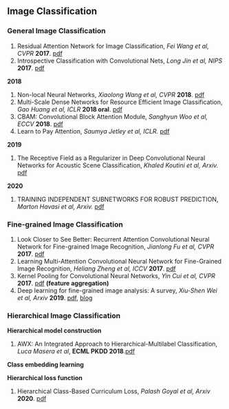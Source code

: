 ## Image Classification

### General Image Classification
1. Residual Attention Network for Image Classification, *Fei Wang et al, CVPR* **2017**. [pdf](https://arxiv.org/pdf/1704.06904.pdf)
1. Introspective Classification with Convolutional Nets, *Long Jin et al, NIPS* **2017**. [pdf](https://papers.nips.cc/paper/6684-introspective-classification-with-convolutional-nets.pdf)

**2018**
1. Non-local Neural Networks, *Xiaolong Wang et al, CVPR* **2018**. [pdf](https://arxiv.org/pdf/1711.07971.pdf)
1. Multi-Scale Dense Networks for Resource Efficient Image Classification, *Gao Huang et al, ICLR* **2018 oral**. [pdf](https://arxiv.org/pdf/1703.09844.pdf)
1. CBAM: Convolutional Block Attention Module, *Sanghyun Woo et al, ECCV* **2018**. [pdf](https://arxiv.org/abs/1807.06521)
1. Learn to Pay Attention, *Saumya Jetley et al, ICLR.* [pdf](https://openreview.net/pdf?id=HyzbhfWRW)

**2019**
1. The Receptive Field as a Regularizer in Deep Convolutional Neural Networks for Acoustic Scene Classification, *Khaled Koutini et al, Arxiv.* [pdf](https://arxiv.org/pdf/1907.01803v1.pdf)

**2020**
1. TRAINING INDEPENDENT SUBNETWORKS FOR ROBUST PREDICTION, *Marton Havasi et al, Arxiv.* [pdf](https://arxiv.org/pdf/2010.06610.pdf)

### Fine-grained Image Classification
1. Look Closer to See Better: Recurrent Attention Convolutional Neural Network for Fine-grained Image Recognition, *Jianlong Fu et al, CVPR* **2017**. [pdf](http://openaccess.thecvf.com/content_cvpr_2017/papers/Fu_Look_Closer_to_CVPR_2017_paper.pdf)
1. Learning Multi-Attention Convolutional Neural Network for Fine-Grained Image Recognition, *Heliang Zheng et al, ICCV* **2017**. [pdf](http://openaccess.thecvf.com/content_ICCV_2017/papers/Zheng_Learning_Multi-Attention_Convolutional_ICCV_2017_paper.pdf)
1. Kernel Pooling for Convolutional Neural Networks, *Yin Cui et al, CVPR* **2017**. [pdf](https://vision.cornell.edu/se3/wp-content/uploads/2017/04/cui2017cvpr.pdf) **(feature aggregation)**
1. Deep learning for fine-grained image analysis: A survey, *Xiu-Shen Wei et al, Arxiv* **2019**. [pdf](https://arxiv.org/pdf/1907.03069.pdf), [blog](http://www.weixiushen.com/project/Awesome_FGIA/Awesome_FGIA.html)

### Hierarchical Image Classification
**Hierarchical model construction**
1. AWX: An Integrated Approach to Hierarchical-Multilabel Classification, *Luca Masera et al*, **ECML PKDD 2018**.[pdf](https://link.springer.com/content/pdf/10.1007%2F978-3-030-10925-7_20.pdf)

**Class embedding learning**

**Hierarchical loss function**

1. Hierarchical Class-Based Curriculum Loss, *Palash Goyal et al, Arxiv* **2020**. [pdf](https://arxiv.org/pdf/2006.03629.pdf)
